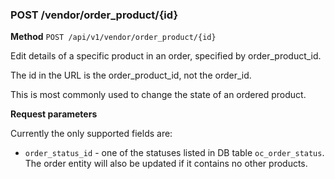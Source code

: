 ### POST /vendor/order_product/{id} ###

**Method** `POST /api/v1/vendor/order_product/{id}`

Edit details of a specific product in an order, specified by order_product_id.

The id in the URL is the order_product_id, not the order_id.

This is most commonly used to change the state of an ordered product.

**Request parameters**

Currently the only supported fields are:

* `order_status_id` - one of the statuses listed in DB table `oc_order_status`.
  The order entity will also be updated if it contains no other products.
